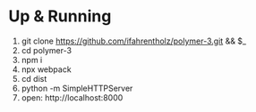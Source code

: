 # Up & Running

1. git clone https://github.com/ifahrentholz/polymer-3.git && $_
2. cd polymer-3
3. npm i
4. npx webpack
5. cd dist
6. python -m SimpleHTTPServer
7. open: http://localhost:8000
